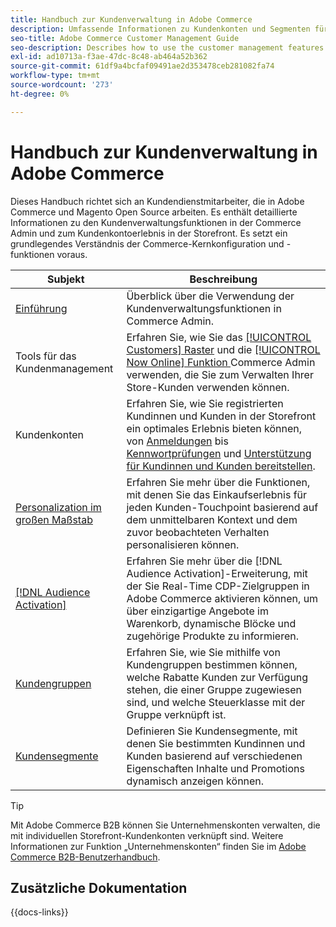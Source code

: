 ```yaml
---
title: Handbuch zur Kundenverwaltung in Adobe Commerce
description: Umfassende Informationen zu Kundenkonten und Segmenten für Adobe Commerce- und Magento Open Source-Administratoren, einschließlich Konfiguration.
seo-title: Adobe Commerce Customer Management Guide
seo-description: Describes how to use the customer management features in Adobe Commerce or Magento Open Source.
exl-id: ad10713a-f3ae-47dc-8c48-ab464a52b362
source-git-commit: 61df9a4bcfaf09491ae2d353478ceb281082fa74
workflow-type: tm+mt
source-wordcount: '273'
ht-degree: 0%

---
```



# Handbuch zur Kundenverwaltung in Adobe Commerce

Dieses Handbuch richtet sich an Kundendienstmitarbeiter, die in Adobe Commerce und Magento Open Source arbeiten. Es enthält detaillierte Informationen zu den Kundenverwaltungsfunktionen in der Commerce Admin und zum Kundenkontoerlebnis in der Storefront. Es setzt ein grundlegendes Verständnis der Commerce-Kernkonfiguration und -funktionen voraus.

| Subjekt | Beschreibung |
| ------- | ----------- |
| [Einführung](customers-introduction.md) | Überblick über die Verwendung der Kundenverwaltungsfunktionen in Commerce Admin. |
| Tools für das Kundenmanagement | Erfahren Sie, wie Sie das [[!UICONTROL Customers] Raster](customers-all.md) und die [[!UICONTROL Now Online] Funktion ](now-online.md) Commerce Admin verwenden, die Sie zum Verwalten Ihrer Store-Kunden verwenden können. |
| Kundenkonten | Erfahren Sie, wie Sie registrierten Kundinnen und Kunden in der Storefront ein optimales Erlebnis bieten können, von [Anmeldungen](login-landing-page.md) bis [Kennwortprüfungen](password-reset.md) und [Unterstützung für Kundinnen und Kunden bereitstellen](login-as-customer.md). |
| [Personalization im großen Maßstab](personalize-scale.md) | Erfahren Sie mehr über die Funktionen, mit denen Sie das Einkaufserlebnis für jeden Kunden-Touchpoint basierend auf dem unmittelbaren Kontext und dem zuvor beobachteten Verhalten personalisieren können. |
| [[!DNL Audience Activation]](audience-activation.md) | Erfahren Sie mehr über die [!DNL Audience Activation]-Erweiterung, mit der Sie Real-Time CDP-Zielgruppen in Adobe Commerce aktivieren können, um über einzigartige Angebote im Warenkorb, dynamische Blöcke und zugehörige Produkte zu informieren. |
| [Kundengruppen](customer-groups.md) | Erfahren Sie, wie Sie mithilfe von Kundengruppen bestimmen können, welche Rabatte Kunden zur Verfügung stehen, die einer Gruppe zugewiesen sind, und welche Steuerklasse mit der Gruppe verknüpft ist. |
| [Kundensegmente](customer-segments.md) | Definieren Sie Kundensegmente, mit denen Sie bestimmten Kundinnen und Kunden basierend auf verschiedenen Eigenschaften Inhalte und Promotions dynamisch anzeigen können. |

>[!TIP]
>
>Mit Adobe Commerce B2B können Sie Unternehmenskonten verwalten, die mit individuellen Storefront-Kundenkonten verknüpft sind. Weitere Informationen zur Funktion „Unternehmenskonten“ finden Sie im [Adobe Commerce B2B-Benutzerhandbuch](../b2b/account-companies.md).

## Zusätzliche Dokumentation

{{docs-links}}
